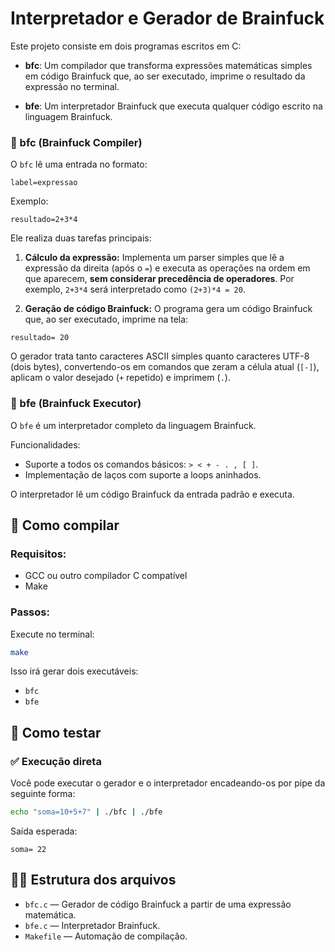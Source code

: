# Interpretador e Gerador de Brainfuck
Este projeto consiste em dois programas escritos em C:

* **bfc**: Um compilador que transforma expressões matemáticas simples em código Brainfuck que, ao ser executado, imprime o resultado da expressão no terminal.

* **bfe**: Um interpretador Brainfuck que executa qualquer código escrito na linguagem Brainfuck.

### 🔢 bfc (Brainfuck Compiler)

O `bfc` lê uma entrada no formato:

```
label=expressao
```

Exemplo:

```
resultado=2+3*4
```

Ele realiza duas tarefas principais:

1. **Cálculo da expressão:**
   Implementa um parser simples que lê a expressão da direita (após o `=`) e executa as operações na ordem em que aparecem, **sem considerar precedência de operadores**. Por exemplo, `2+3*4` será interpretado como `(2+3)*4 = 20`.

2. **Geração de código Brainfuck:**
   O programa gera um código Brainfuck que, ao ser executado, imprime na tela:

```
resultado= 20
```

O gerador trata tanto caracteres ASCII simples quanto caracteres UTF-8 (dois bytes), convertendo-os em comandos que zeram a célula atual (`[-]`), aplicam o valor desejado (`+` repetido) e imprimem (`.`).

### 🧠 bfe (Brainfuck Executor)

O `bfe` é um interpretador completo da linguagem Brainfuck.

Funcionalidades:

* Suporte a todos os comandos básicos: `> < + - . , [ ]`.
* Implementação de laços com suporte a loops aninhados.

O interpretador lê um código Brainfuck da entrada padrão e executa.

## 🚀 Como compilar

### Requisitos:

* GCC ou outro compilador C compatível
* Make

### Passos:

Execute no terminal:

```bash
make
```

Isso irá gerar dois executáveis:

* `bfc`
* `bfe`

## 🧪 Como testar

### ✅ Execução direta

Você pode executar o gerador e o interpretador encadeando-os por pipe da seguinte forma:

```bash
echo "soma=10+5+7" | ./bfc | ./bfe
```

Saída esperada:

```
soma= 22
```

## 👨‍💻 Estrutura dos arquivos

* `bfc.c` — Gerador de código Brainfuck a partir de uma expressão matemática.
* `bfe.c` — Interpretador Brainfuck.
* `Makefile` — Automação de compilação.


